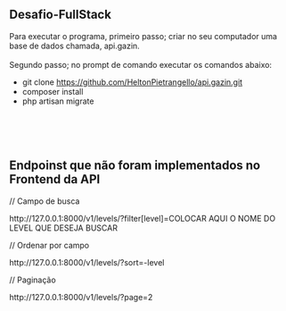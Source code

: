 ## Desafio-FullStack

Para executar o programa, primeiro passo; criar no seu computador uma base de dados chamada, api.gazin.</br></br>
Segundo passo; no prompt de comando executar os comandos abaixo:

- git clone https://github.com/HeltonPietrangello/api.gazin.git
- composer install
- php artisan migrate

</br></br></br>
## Endpoinst que não foram implementados no Frontend da API

// Campo de busca
<p>http://127.0.0.1:8000/v1/levels/?filter[level]=COLOCAR AQUI O NOME DO LEVEL QUE DESEJA BUSCAR </p>

// Ordenar por campo
 <p>http://127.0.0.1:8000/v1/levels/?sort=-level</p>

 // Paginação
<p>http://127.0.0.1:8000/v1/levels/?page=2</p>




